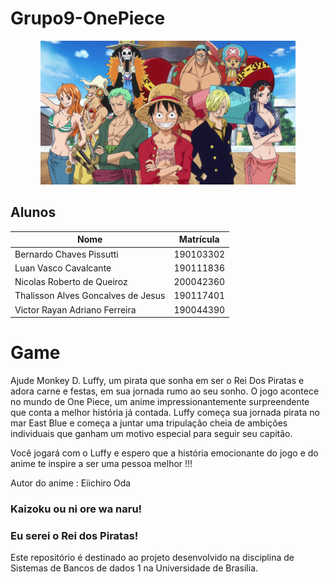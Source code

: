 # Grupo9-OnePiece

<div align="center"><img src="images/one-piece-.jpg" height="230" width="auto"/></div>


## Alunos

| Nome                             | Matrícula | 
| -------------------------------- | --------- | 
| Bernardo Chaves Pissutti   | 190103302 |
| Luan Vasco Cavalcante   | 190111836 | 
| Nicolas Roberto de Queiroz | 200042360 | 
| Thalisson Alves Goncalves de Jesus| 190117401 | 
| Victor Rayan Adriano Ferreira  | 190044390 |              

# Game

Ajude Monkey D. Luffy, um pirata que sonha em ser o Rei Dos Piratas e adora carne e festas, em sua jornada rumo ao seu sonho.
O jogo acontece no mundo de One Piece, um anime impressionantemente surpreendente que conta a melhor história já contada.
Luffy começa sua jornada pirata no mar East Blue e começa a juntar uma tripulação cheia de ambições individuais que ganham um motivo especial para seguir seu capitão.

Você jogará com o Luffy e espero que a história emocionante do jogo e do anime te inspire a ser uma pessoa melhor !!!

Autor do anime : Eiichiro Oda

### Kaizoku ou ni ore wa naru! 
### Eu serei o Rei dos Piratas!

Este repositório é destinado ao projeto desenvolvido na disciplina de Sistemas de Bancos de dados 1 na Universidade de Brasília.
